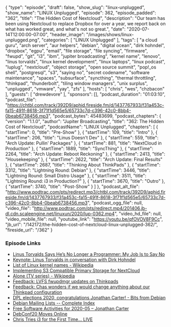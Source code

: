 {
  "type": "episode",
  "draft": false,
  "show_slug": "linux-unplugged",
  "show_name": "LINUX Unplugged",
  "episode": 362,
  "episode_padded": "362",
  "title": "The Hidden Cost of Nextcloud",
  "description": "Our team has been using Nextcloud to replace Dropbox for over a year, we report back on what has worked great, and what's not so great.",
  "date": "2020-07-14T12:00:00-07:00",
  "header_image": "/images/shows/linux-unplugged.png",
  "categories": [
    "LINUX Unplugged"
  ],
  "tags": [
    "a cloud guru",
    "arch server",
    "aur helpers",
    "debian",
    "digital ocean",
    "dirk hohndel",
    "dropbox",
    "egpu",
    "email",
    "file storage",
    "file syncing",
    "firmware",
    "fwupd",
    "git",
    "i3",
    "ibm",
    "jupiter broadcasting",
    "kernel name",
    "lenovo",
    "linus torvalds",
    "linux kernel development",
    "linux laptops",
    "linux podcast",
    "luplug",
    "nextcloud",
    "object storage",
    "open source summit",
    "pop!_os shell",
    "postgresql",
    "s3",
    "saying no",
    "secret codename",
    "software maintenance",
    "spaces",
    "subsurface",
    "syncthing",
    "thermal throttling",
    "thinkpad",
    "thunderbolt",
    "tiling window managers",
    "unix surplus",
    "unplugged",
    "vmware",
    "yay",
    "zfs"
  ],
  "hosts": [
    "chris",
    "wes",
    "chzbacon"
  ],
  "guests": [
    "drewdevore"
  ],
  "sponsors": [],
  "podcast_duration": "01:03:10",
  "podcast_file": "https://chtbl.com/track/392D9/aphid.fireside.fm/d/1437767933/f31a453c-fa15-491f-8618-3f71f1d565e5/65733c7d-c396-42c0-8bb4-0beab6738456.mp3",
  "podcast_bytes": 45483699,
  "podcast_chapters": {
    "version": "1.1.0",
    "author": "Jupiter Broadcasting",
    "title": "362: The Hidden Cost of Nextcloud",
    "podcastName": "LINUX Unplugged",
    "chapters": [
      {
        "startTime": 0,
        "title": "Pre-Show"
      },
      {
        "startTime": 109,
        "title": "Intro"
      },
      {
        "startTime": 206,
        "title": "Linus Doesn't Dev"
      },
      {
        "startTime": 559,
        "title": "Arch Update: Pullin' Packages"
      },
      {
        "startTime": 881,
        "title": "NextCloud in Production"
      },
      {
        "startTime": 1889,
        "title": "SyncThing"
      },
      {
        "startTime": 2264,
        "title": "Arch Update: Reboot Reckoning"
      },
      {
        "startTime": 2413,
        "title": "Housekeeping"
      },
      {
        "startTime": 2622,
        "title": "Arch Update: Final Results"
      },
      {
        "startTime": 2687,
        "title": "Thinking About ThinkPads"
      },
      {
        "startTime": 3312,
        "title": "Lightning Round: Debian"
      },
      {
        "startTime": 3446,
        "title": "Lightning Round: Small Distro Usage"
      },
      {
        "startTime": 3511,
        "title": "Lightning Round: i3 in Production?"
      },
      {
        "startTime": 3670,
        "title": "Outro"
      },
      {
        "startTime": 3740,
        "title": "Post-Show"
      }
    ]
  },
  "podcast_alt_file": "http://www.podtrac.com/pts/redirect.mp3/chtbl.com/track/392D9/aphid.fireside.fm/d/1437767933/f31a453c-fa15-491f-8618-3f71f1d565e5/65733c7d-c396-42c0-8bb4-0beab6738456.mp3",
  "podcast_ogg_file": null,
  "video_file": "http://www.podtrac.com/pts/redirect.mp4/201406.jb-dl.cdn.scaleengine.net/linuxun/2020/lup-0362.mp4",
  "video_hd_file": null,
  "video_mobile_file": null,
  "youtube_link": "https://youtu.be/qfOVOV8F9Cc",
  "jb_url": "/142172/the-hidden-cost-of-nextcloud-linux-unplugged-362/",
  "fireside_url": "/362"
}


### Episode Links

  * [Linus Torvalds Says He’s No Longer a Programmer: My Job Is to Say No](https://news.softpedia.com/news/linus-torvalds-says-he-s-no-longer-a-programmer-my-job-is-to-say-no-530460.shtml "Linus Torvalds Says He’s No Longer a Programmer: My Job Is to Say No")
  * [Keynote: Linus Torvalds in conversation with Dirk Hohndel](https://www.youtube.com/watch?v=H8Gd9t7FQqI "Keynote: Linus Torvalds in conversation with Dirk Hohndel")
  * [List of Linux kernel names - Wikipedia](https://en.wikipedia.org/wiki/List_of_Linux_kernel_names "List of Linux kernel names - Wikipedia")
  * [Implementing S3 Compatible Primary Storage for NextCloud](https://autoize.com/s3-compatible-storage-for-nextcloud/ "Implementing S3 Compatible Primary Storage for NextCloud")
  * [Alone (TV series) - Wikipedia](https://en.wikipedia.org/wiki/Alone_\(TV_series\) "Alone \(TV series\) - Wikipedia")
  * [Feedback: LVFS fwupdmgr updates on Thinkpads](https://slexy.org/view/s21gE7AxzG "Feedback: LVFS fwupdmgr updates on Thinkpads")
  * [Feedback: Chas wonders if we would change anything about our Thinkpad configuration](https://slexy.org/view/s29o8bLIIu "Feedback: Chas wonders if we would change anything about our Thinkpad configuration")
  * [DPL elections 2020, congratulations Jonathan Carter! - Bits from Debian](https://bits.debian.org/2020/04/results-dpl-elections-2020.html "DPL elections 2020, congratulations Jonathan Carter! - Bits from Debian")
  * [Debian Mailing Lists -- Complete Index](https://lists.debian.org/completeindex.html "Debian Mailing Lists -- Complete Index")
  * [Free Software Activities for 2020-05 – Jonathan Carter](https://jonathancarter.org/2020/06/01/free-software-activities-for-2020-05/ "Free Software Activities for 2020-05 – Jonathan Carter")
  * [DebConf20 Moves Online](https://lists.debian.org/debian-devel-announce/2020/06/msg00003.html "DebConf20 Moves Online")
  * [Chris Tries i3 for the First Time... LIVE](https://www.youtube.com/watch?v=b_RL_Q8CR78 "Chris Tries i3 for the First Time... LIVE")


